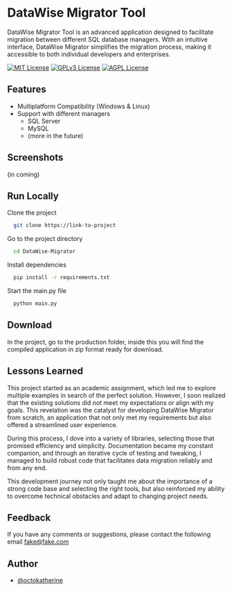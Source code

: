 
# DataWise Migrator Tool

DataWise Migrator Tool is an advanced application designed to facilitate migration between different SQL database managers. With an intuitive interface, DataWise Migrator simplifies the migration process, making it accessible to both individual developers and enterprises.

[![MIT License](https://img.shields.io/badge/License-MIT-green.svg)](https://choosealicense.com/licenses/mit/)
[![GPLv3 License](https://img.shields.io/badge/License-GPL%20v3-yellow.svg)](https://opensource.org/licenses/)
[![AGPL License](https://img.shields.io/badge/license-AGPL-blue.svg)](http://www.gnu.org/licenses/agpl-3.0)


## Features

- Multiplatform Compatibility (Windows & Linux)
- Support with different managers
    - SQL Server
    - MySQL
    - (more in the future)


## Screenshots

(in coming)


## Run Locally

Clone the project

```bash
  git clone https://link-to-project
```

Go to the project directory

```bash
  cd DataWise-Migrator
```

Install dependencies

```bash
  pip install -r requirements.txt
```

Start the main.py file

```bash
  python main.py
```

## Download

In the project, go to the production folder, inside this you will find the compiled application in zip format ready for download.


## Lessons Learned

This project started as an academic assignment, which led me to explore multiple examples in search of the perfect solution. However, I soon realized that the existing solutions did not meet my expectations or align with my goals. This revelation was the catalyst for developing DataWise Migrator from scratch, an application that not only met my requirements but also offered a streamlined user experience.

During this process, I dove into a variety of libraries, selecting those that promised efficiency and simplicity. Documentation became my constant companion, and through an iterative cycle of testing and tweaking, I managed to build robust code that facilitates data migration reliably and from any end.

This development journey not only taught me about the importance of a strong code base and selecting the right tools, but also reinforced my ability to overcome technical obstacles and adapt to changing project needs.


## Feedback

If you have any comments or suggestions, please contact the following email fake@fake.com


## Author

- [@octokatherine](https://www.github.com/octokatherine)